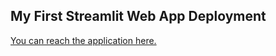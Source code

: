 ## My First Streamlit Web App Deployment

[You can reach the application here.](https://share.streamlit.io/igorbfduarte/streamlit_thesis_app/main/app.py)

